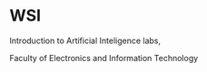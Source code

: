 # WSI
Introduction to Artificial Inteligence labs,

Faculty of Electronics and Information Technology
